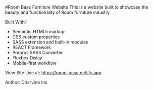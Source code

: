 #Room Base Furniture Website
This is a website built to showcase the beauty and functionality of Room furniture 
industry 

Built With:
- Semantic HTML5 markup
- CSS custom properties
- SASS extension and built-in modules
- REACT Framework
- Prepros SASS Converter
- Flexbox Dislay
- Mobile-first workflow

View Site Live at:
https://room-base.netlify.app


Author:
Charvine Inc. 